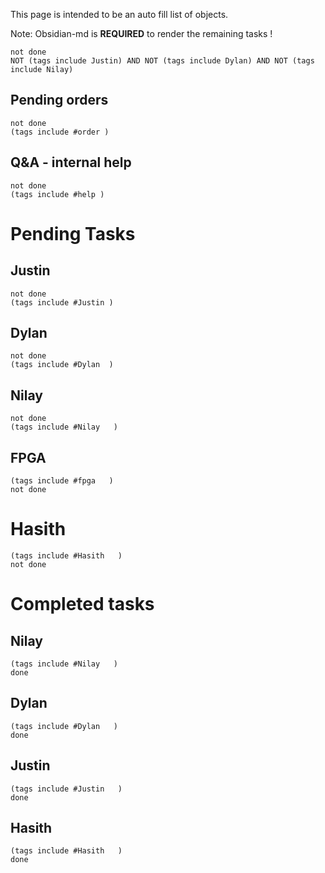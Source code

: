 This page is intended to be an auto fill list of objects. 

Note: Obsidian-md is **REQUIRED** to render the remaining tasks ! 

```tasks
not done
NOT (tags include Justin) AND NOT (tags include Dylan) AND NOT (tags include Nilay)
```


## Pending orders

```tasks
not done
(tags include #order ) 
```

## Q&A - internal help

```tasks
not done
(tags include #help ) 
```

# Pending Tasks

## Justin
```tasks
not done
(tags include #Justin ) 
```

## Dylan
```tasks
not done
(tags include #Dylan  ) 
```
##  Nilay
```tasks
not done
(tags include #Nilay   ) 
```

## FPGA
```tasks
(tags include #fpga   ) 
not done
```
# Hasith
```tasks
(tags include #Hasith   ) 
not done
```
# Completed tasks
## Nilay
```tasks
(tags include #Nilay   ) 
done
```

## Dylan
```tasks
(tags include #Dylan   ) 
done
```
## Justin
```tasks
(tags include #Justin   ) 
done
```
## Hasith
```tasks
(tags include #Hasith   ) 
done
```

